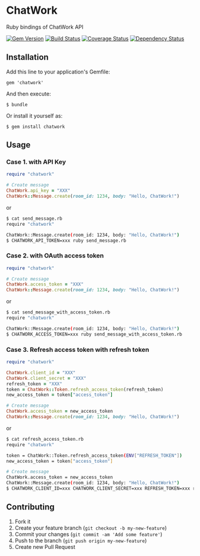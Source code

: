 # ChatWork

Ruby bindings of ChatWork API

[![Gem Version](https://badge.fury.io/rb/chatwork.svg)](https://badge.fury.io/rb/chatwork)
[![Build Status](https://travis-ci.org/asonas/chatwork-ruby.svg?branch=master)](https://travis-ci.org/asonas/chatwork-ruby)
[![Coverage Status](https://coveralls.io/repos/github/asonas/chatwork-ruby/badge.svg?branch=master)](https://coveralls.io/github/asonas/chatwork-ruby)
[![Dependency Status](https://gemnasium.com/badges/github.com/asonas/chatwork-ruby.svg)](https://gemnasium.com/github.com/asonas/chatwork-ruby)

## Installation

Add this line to your application's Gemfile:

    gem 'chatwork'

And then execute:

    $ bundle

Or install it yourself as:

    $ gem install chatwork

## Usage

### Case 1. with API Key

``` ruby
require "chatwork"

# Create message
ChatWork.api_key = "XXX"
ChatWork::Message.create(room_id: 1234, body: "Hello, ChatWork!")
```

or

``` sh
$ cat send_message.rb
require "chatwork"

ChatWork::Message.create(room_id: 1234, body: "Hello, ChatWork!")
$ CHATWORK_API_TOKEN=xxx ruby send_message.rb
```

### Case 2. with OAuth access token
``` ruby
require "chatwork"

# Create message
ChatWork.access_token = "XXX"
ChatWork::Message.create(room_id: 1234, body: "Hello, ChatWork!")
```

or

``` sh
$ cat send_message_with_access_token.rb
require "chatwork"

ChatWork::Message.create(room_id: 1234, body: "Hello, ChatWork!")
$ CHATWORK_ACCESS_TOKEN=xxx ruby send_message_with_access_token.rb
```

### Case 3. Refresh access token with refresh token
``` ruby
require "chatwork"

ChatWork.client_id = "XXX"
ChatWork.client_secret = "XXX"
refresh_token = "XXX"
token = ChatWork::Token.refresh_access_token(refresh_token)
new_access_token = token["access_token"]

# Create message
ChatWork.access_token = new_access_token
ChatWork::Message.create(room_id: 1234, body: "Hello, ChatWork!")
```

or

``` sh
$ cat refresh_access_token.rb
require "chatwork"

token = ChatWork::Token.refresh_access_token(ENV["REFRESH_TOKEN"])
new_access_token = token["access_token"]

# Create message
ChatWork.access_token = new_access_token
ChatWork::Message.create(room_id: 1234, body: "Hello, ChatWork!")
$ CHATWORK_CLIENT_ID=xxx CHATWORK_CLIENT_SECRET=xxx REFRESH_TOKEN=xxx ruby refresh_access_token.rb
```

## Contributing

1. Fork it
2. Create your feature branch (`git checkout -b my-new-feature`)
3. Commit your changes (`git commit -am 'Add some feature'`)
4. Push to the branch (`git push origin my-new-feature`)
5. Create new Pull Request
